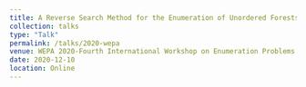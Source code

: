 ```yaml
---
title: A Reverse Search Method for the Enumeration of Unordered Forests using DAG Compression
collection: talks
type: "Talk"
permalink: /talks/2020-wepa
venue: WEPA 2020-Fourth International Workshop on Enumeration Problems and Applications
date: 2020-12-10
location: Online
---
```

